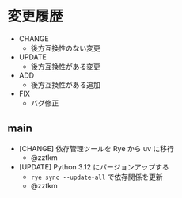 # 変更履歴

- CHANGE
  - 後方互換性のない変更
- UPDATE
  - 後方互換性がある変更
- ADD
  - 後方互換性がある追加
- FIX
  - バグ修正

## main

- [CHANGE] 依存管理ツールを Rye から uv に移行
  - @zztkm
- [UPDATE] Python 3.12 にバージョンアップする
  - `rye sync --update-all` で依存関係を更新
  - @zztkm
